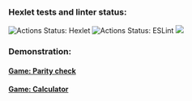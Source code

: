 ### Hexlet tests and linter status:
![Actions Status: Hexlet](https://github.com/ScreamStarIT/frontend-project-lvl1/workflows/hexlet-check/badge.svg)
![Actions Status: ESLint](https://github.com/ScreamStarIT/frontend-project-lvl1/workflows/eslint-check/badge.svg)
<a href="https://codeclimate.com/github/ScreamStarIT/frontend-project-lvl1/maintainability"><img src="https://api.codeclimate.com/v1/badges/3dd59d69cb5f2efad2ed/maintainability" /></a>
### Demonstration:
#### [Game: Parity check](https://asciinema.org/a/MvOIXWMxQlDhH2XJYP1dF86uL)
#### [Game: Calculator](https://asciinema.org/a/5jKfEzfx4IWnsbVYZumHCgtm7)